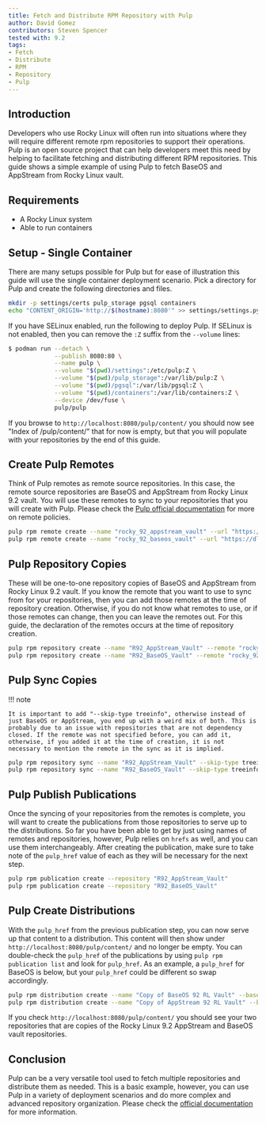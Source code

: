 ```yaml
---
title: Fetch and Distribute RPM Repository with Pulp
author: David Gomez
contributors: Steven Spencer 
tested with: 9.2
tags:
- Fetch
- Distribute
- RPM
- Repository
- Pulp
---
```


## Introduction

Developers who use Rocky Linux will often run into situations where they will require different remote rpm repositories to support their operations. Pulp is an open source project that can help developers meet this need by helping to facilitate fetching and distributing different RPM repositories. This guide shows a simple example of using Pulp to fetch BaseOS and AppStream from Rocky Linux vault.

## Requirements

* A Rocky Linux system
* Able to run containers

## Setup - Single Container

There are many setups possible for Pulp but for ease of illustration this guide will use the single container deployment scenario. Pick a directory for Pulp and create the following directories and files.

```bash
mkdir -p settings/certs pulp_storage pgsql containers
echo "CONTENT_ORIGIN='http://$(hostname):8080'" >> settings/settings.py
```

If you have SELinux enabled, run the following to deploy Pulp. If SELinux is not enabled, then you can remove the `:Z` suffix from the `--volume` lines:

```bash
$ podman run --detach \
             --publish 8080:80 \
             --name pulp \
             --volume "$(pwd)/settings":/etc/pulp:Z \
             --volume "$(pwd)/pulp_storage":/var/lib/pulp:Z \
             --volume "$(pwd)/pgsql":/var/lib/pgsql:Z \
             --volume "$(pwd)/containers":/var/lib/containers:Z \
             --device /dev/fuse \
             pulp/pulp
```

If you browse to `http://localhost:8080/pulp/content/` you should now see "Index of /pulp/content/" that for now is empty, but that you will populate with your repositories by the end of this guide.

## Create Pulp Remotes

Think of Pulp remotes as remote source repositories. In this case, the remote source repositories are BaseOS and AppStream from Rocky Linux 9.2 vault. You will use these remotes to sync to your repositories that you will create with Pulp. Please check the [Pulp official documentation](https://pulpproject.org/) for more on remote policies.

```bash
pulp rpm remote create --name "rocky_92_appstream_vault" --url "https://dl.rockylinux.org/vault/rocky/9.2/AppStream/x86_64/os/" --policy on_demand
pulp rpm remote create --name "rocky_92_baseos_vault" --url "https://dl.rockylinux.org/vault/rocky/9.2/BaseOS/x86_64/os/" --policy on_demand
```

## Pulp Repository Copies

These will be one-to-one repository copies of BaseOS and AppStream from Rocky Linux 9.2 vault. If you know the remote that you want to use to sync from for your repositories, then you can add those remotes at the time of repository creation. Otherwise, if you do not know what remotes to use, or if those remotes can change, then you can leave the remotes out. For this guide, the declaration of the remotes occurs at the time of repository creation.

```bash
pulp rpm repository create --name "R92_AppStream_Vault" --remote "rocky_92_appstream_vault"
pulp rpm repository create --name "R92_BaseOS_Vault" --remote "rocky_92_baseos_vault"
```

## Pulp Sync Copies

!!! note

    It is important to add "--skip-type treeinfo", otherwise instead of just BaseOS or AppStream, you end up with a weird mix of both. This is probably due to an issue with repositories that are not dependency closed. If the remote was not specified before, you can add it, otherwise, if you added it at the time of creation, it is not necessary to mention the remote in the sync as it is implied.

```bash
pulp rpm repository sync --name "R92_AppStream_Vault" --skip-type treeinfo
pulp rpm repository sync --name "R92_BaseOS_Vault" --skip-type treeinfo
```

## Pulp Publish Publications

Once the syncing of your repositories from the remotes is complete, you will want to create the publications from those repositories to serve up to the distributions. So far you have been able to get by just using names of remotes and repositories, however, Pulp relies on `hrefs` as well, and you can use them interchangeably. After creating the publication, make sure to take note of the `pulp_href` value of each as they will be necessary for the next step.

```bash
pulp rpm publication create --repository "R92_AppStream_Vault"
pulp rpm publication create --repository "R92_BaseOS_Vault"
```

## Pulp Create Distributions

With the `pulp_href` from the previous publication step, you can now serve up that content to a distribution. This content will then show under `http://localhost:8080/pulp/content/` and no longer be empty. You can double-check the `pulp_href` of the publications by using `pulp rpm publication list` and look for `pulp_href`. As an example, a `pulp_href` for BaseOS is below, but your `pulp_href` could be different so swap accordingly.

```bash
pulp rpm distribution create --name "Copy of BaseOS 92 RL Vault" --base-path "R92_BaseOS_Vault" --publication "/pulp/api/v3/publications/rpm/rpm/0195fdaa-a194-7e9d-a6a9-e6fd4eaa7a20/"
pulp rpm distribution create --name "Copy of AppStream 92 RL Vault" --base-path "R92_AppStream_Vault" --publication "<pulp_href>"
```

If you check `http://localhost:8080/pulp/content/` you should see your two repositories that are copies of the Rocky Linux 9.2 AppStream and BaseOS vault repositories.

## Conclusion

Pulp can be a very versatile tool used to fetch multiple repositories and distribute them as needed. This is a basic example, however, you can use Pulp in a variety of deployment scenarios and do more complex and advanced repository organization. Please check the [official documentation](https://pulpproject.org/) for more information.
